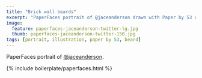 ```yaml
---
title: "Brick wall beards"
excerpt: "PaperFaces portrait of @jaceanderson drawn with Paper by 53 on an iPad."
image: 
  feature: paperfaces-jaceanderson-twitter-lg.jpg
  thumb: paperfaces-jaceanderson-twitter-150.jpg
tags: [portrait, illustration, paper by 53, beard]
---
```


PaperFaces portrait of [@jaceanderson](http://twitter.com/jaceanderson).

{% include boilerplate/paperfaces.html %}